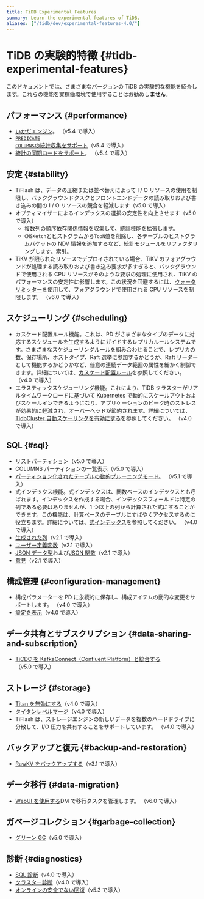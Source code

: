 ```yaml
---
title: TiDB Experimental Features
summary: Learn the experimental features of TiDB.
aliases: ["/tidb/dev/experimental-features-4.0/"]
---
```


# TiDB の実験的特徴 {#tidb-experimental-features}

このドキュメントでは、さまざまなバージョンの TiDB の実験的な機能を紹介します。これらの機能を実稼働環境で使用することはお勧めし<strong>ません</strong>。

## パフォーマンス {#performance}

- [いかだエンジン](/tikv-configuration-file.md#raft-engine)。 （v5.4 で導入）
- [<code>PREDICATE COLUMNS</code>の統計収集をサポート](/statistics.md#collect-statistics-on-some-columns)（v5.4 で導入）
- [統計の同期ロードをサポート](/statistics.md#load-statistics)。 （v5.4 で導入）

## 安定 {#stability}

- TiFlash は、データの圧縮または並べ替えによって I / O リソースの使用を制限し、バックグラウンドタスクとフロントエンドデータの読み取りおよび書き込みの間の I / O リソースの競合を軽減します（v5.0 で導入）
- オプティマイザーによるインデックスの選択の安定性を向上させます（v5.0 で導入）
  - 複数列の順序依存関係情報を収集して、統計機能を拡張します。
  - `CMSKetch`とヒストグラムから`TopN`値を削除し、各テーブルのヒストグラムバケットの NDV 情報を追加するなど、統計モジュールをリファクタリングします。索引。
- TiKV が限られたリソースでデプロイされている場合、TiKV のフォアグラウンドが処理する読み取りおよび書き込み要求が多すぎると、バックグラウンドで使用される CPU リソースがそのような要求の処理に使用され、TiKV のパフォーマンスの安定性に影響します。この状況を回避するには、[クォータリミッター](/tikv-configuration-file.md#quota)を使用して、フォアグラウンドで使用される CPU リソースを制限します。 （v6.0 で導入）

## スケジューリング {#scheduling}

- カスケード配置ルール機能。これは、PD がさまざまなタイプのデータに対応するスケジュールを生成するようにガイドするレプリカルールシステムです。さまざまなスケジューリングルールを組み合わせることで、レプリカの数、保存場所、ホストタイプ、Raft 選挙に参加するかどうか、Raft リーダーとして機能するかどうかなど、任意の連続データ範囲の属性を細かく制御できます。詳細については、[カスケード配置ルール](/configure-placement-rules.md)を参照してください。 （v4.0 で導入）
- エラスティックスケジューリング機能。これにより、TiDB クラスターがリアルタイムワークロードに基づいて Kubernetes で動的にスケールアウトおよびスケールインできるようになり、アプリケーションのピーク時のストレスが効果的に軽減され、オーバーヘッドが節約されます。詳細については、[TidbCluster 自動スケーリングを有効にする](https://docs.pingcap.com/tidb-in-kubernetes/stable/enable-tidb-cluster-auto-scaling)を参照してください。 （v4.0 で導入）

## SQL {#sql}

- リストパーティション（v5.0 で導入）
- COLUMNS パーティションの一覧表示（v5.0 で導入）
- [パーティション化されたテーブルの動的プルーニングモード](/partitioned-table.md#dynamic-pruning-mode)。 （v5.1 で導入）
- 式インデックス機能。式インデックスは、関数ベースのインデックスとも呼ばれます。インデックスを作成する場合、インデックスフィールドは特定の列である必要はありませんが、1 つ以上の列から計算された式にすることができます。この機能は、計算ベースのテーブルにすばやくアクセスするのに役立ちます。詳細については、[式インデックス](/sql-statements/sql-statement-create-index.md)を参照してください。 （v4.0 で導入）
- [生成された列](/generated-columns.md)（v2.1 で導入）
- [ユーザー定義変数](/user-defined-variables.md)（v2.1 で導入）
- [JSON データ型](/data-type-json.md)および[JSON 関数](/functions-and-operators/json-functions.md)（v2.1 で導入）
- [意見](/information-schema/information-schema-views.md)（v2.1 で導入）

## 構成管理 {#configuration-management}

- 構成パラメーターを PD に永続的に保存し、構成アイテムの動的な変更をサポートします。 （v4.0 で導入）
- [設定を表示](/sql-statements/sql-statement-show-config.md)（v4.0 で導入）

## データ共有とサブスクリプション {#data-sharing-and-subscription}

- [TiCDC を KafkaConnect（Confluent Platform）と統合する](/ticdc/integrate-confluent-using-ticdc.md)（v5.0 で導入）

## ストレージ {#storage}

- [Titan を無効にする](/storage-engine/titan-configuration.md#disable-titan-experimental)（v4.0 で導入）
- [タイタンレベルマージ](/storage-engine/titan-configuration.md#level-merge-experimental)（v4.0 で導入）
- TiFlash は、ストレージエンジンの新しいデータを複数のハードドライブに分散して、I/O 圧力を共有することをサポートしています。 （v4.0 で導入）

## バックアップと復元 {#backup-and-restoration}

- [RawKV をバックアップする](/br/use-br-command-line-tool.md#back-up-raw-kv-experimental-feature)（v3.1 で導入）

## データ移行 {#data-migration}

- [WebUI を使用する](/dm/dm-webui-guide.md)DM で移行タスクを管理します。 （v6.0 で導入）

## ガベージコレクション {#garbage-collection}

- [グリーン GC](/system-variables.md#tidb_gc_scan_lock_mode-new-in-v50)（v5.0 で導入）

## 診断 {#diagnostics}

- [SQL 診断](/information-schema/information-schema-sql-diagnostics.md)（v4.0 で導入）
- [クラスター診断](/dashboard/dashboard-diagnostics-access.md)（v4.0 で導入）
- [オンラインの安全でない回復](/online-unsafe-recovery.md)（v5.3 で導入）
